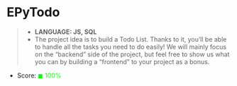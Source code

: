 # EPyTodo

> * __LANGUAGE: JS, SQL__
> * The project idea is to build a Todo List. Thanks to it, you’ll be able to handle all the tasks you need to do easily! We will mainly focus on the “backend” side of the project, but feel free to show us what you can by building a “frontend” to your project as a bonus.

* Score: <span style="color:rgb(0, 255,0)">&#9724; 100%</span>